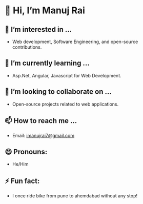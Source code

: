 # 👋 Hi, I’m Manuj Rai
## 👀 I’m interested in ...
- Web development, Software Engineering, and open-source contributions.

## 🌱 I’m currently learning ...
- Asp.Net, Angular, Javascript for Web Development.

## 💞️ I’m looking to collaborate on ...
- Open-source projects related to web applications.

## 📫 How to reach me ...
- Email: imanujrai7@gmail.com 

## 😄 Pronouns:
- He/Him

## ⚡ Fun fact:
- I once ride bike from pune to ahemdabad without any stop!
